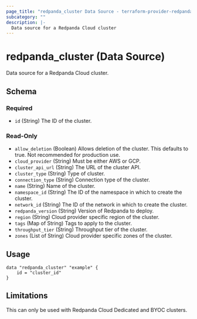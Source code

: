 ```yaml
---
page_title: "redpanda_cluster Data Source - terraform-provider-redpanda"
subcategory: ""
description: |-
  Data source for a Redpanda Cloud cluster
---
```


# redpanda_cluster (Data Source)

Data source for a Redpanda Cloud cluster.

<!-- schema generated by tfplugindocs -->
## Schema

### Required

- `id` (String) The ID of the cluster.

### Read-Only

- `allow_deletion` (Boolean) Allows deletion of the cluster. This defaults to true. Not recommended for production use.
- `cloud_provider` (String) Must be either AWS or GCP.
- `cluster_api_url` (String) The URL of the cluster API.
- `cluster_type` (String) Type of cluster.
- `connection_type` (String) Connection type of the cluster.
- `name` (String) Name of the cluster.
- `namespace_id` (String) The ID of the namespace in which to create the cluster.
- `network_id` (String) The ID of the network in which to create the cluster.
- `redpanda_version` (String) Version of Redpanda to deploy.
- `region` (String) Cloud provider specific region of the cluster.
- `tags` (Map of String) Tags to apply to the cluster.
- `throughput_tier` (String) Throughput tier of the cluster.
- `zones` (List of String) Cloud provider specific zones of the cluster.

## Usage

```hcl
data "redpanda_cluster" "example" {
    id = "cluster_id"
}
```

## Limitations

This can only be used with Redpanda Cloud Dedicated and BYOC clusters.